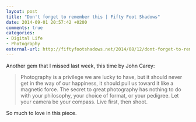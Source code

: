```yaml
---
layout: post
title: "Don't forget to remember this | Fifty Foot Shadows"
date: 2014-09-01 20:57:42 +0200
comments: true
categories:
- Digital Life
- Photography
external-url: http://fiftyfootshadows.net/2014/08/12/dont-forget-to-remember-this/
---
```


Another gem that I missed last week, this time by John Carey:

<blockquote>Photography is a privilege we are lucky to have, but it should never get in the way of our happiness, it should pull us toward it like a magnetic force. The secret to great photography has nothing to do with your philosophy, your choice of format, or your pedigree. Let your camera be your compass. Live first, then shoot.</blockquote>

So much to love in this piece.
